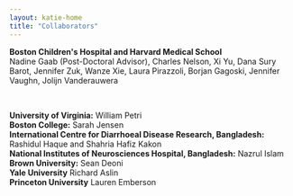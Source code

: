 ```yaml
---
layout: katie-home
title: "Collaborators"
---
```


<span style="font-weight: bold; font-size:1em;">Boston Children's Hospital and Harvard Medical School</span>  
Nadine Gaab (Post-Doctoral Advisor), Charles Nelson, Xi Yu, Dana Sury Barot, Jennifer Zuk, Wanze Xie, Laura Pirazzoli, Borjan Gagoski, Jennifer Vaughn, Jolijn Vanderauwera  

  <br/>
  
<span style="font-weight: bold; font-size:1em;">University of Virginia:</span> William Petri  
<span style="font-weight: bold; font-size:1em;">Boston College:</span> Sarah Jensen  
<span style="font-weight: bold; font-size:1em;">International Centre for Diarrhoeal Disease Research, Bangladesh:</span> Rashidul Haque and Shahria Hafiz Kakon  
<span style="font-weight: bold; font-size:1em;">National Institutes of Neurosciences Hospital, Bangladesh:</span> Nazrul Islam  
<span style="font-weight: bold; font-size:1em;">Brown University:</span> Sean Deoni  
<span style="font-weight: bold; font-size:1em;">Yale University</span> Richard Aslin  
<span style="font-weight: bold; font-size:1em;">Princeton University</span> Lauren Emberson  

<!--
Sara Sanchez-Alonso, Yale University  
Claire Kabdebon, Yale University
Sagi Jaffe-Dax, Princeton University  
-->

<!--stackedit_data:
eyJoaXN0b3J5IjpbLTYxOTc0MjMyOCwxODcwOTgyMzI2LDc4Nz
Q2NjY0N119
-->

